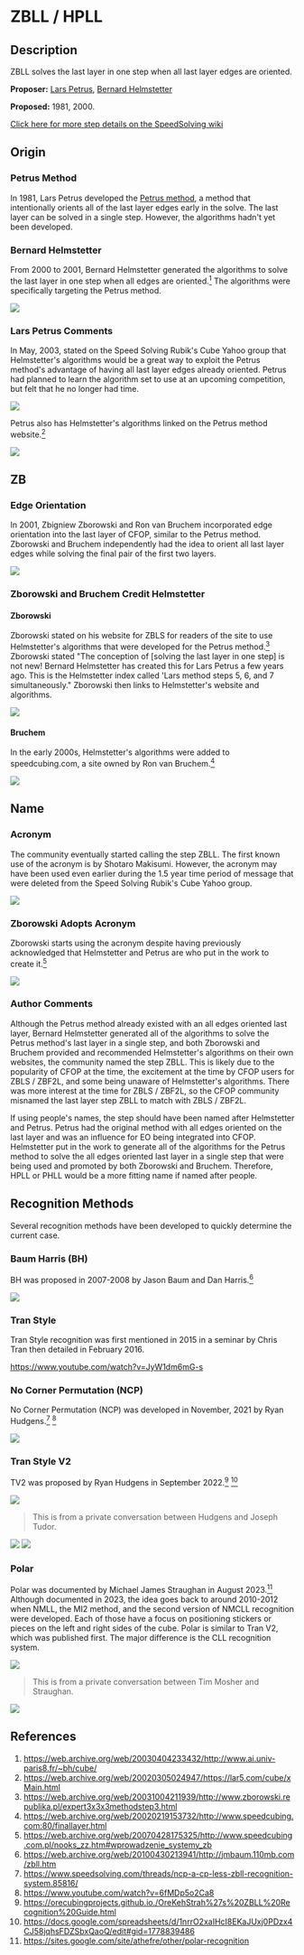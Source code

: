 # ZBLL / HPLL

## Description

ZBLL solves the last layer in one step when all last layer edges are oriented.

**Proposer:** [Lars Petrus](CubingContributors/MethodDevelopers.md#petrus-lars), [Bernard Helmstetter](CubingContributors/MethodDevelopers.md#helmstetter-bernard)

**Proposed:** 1981, 2000.

[Click here for more step details on the SpeedSolving wiki](https://www.speedsolving.com/wiki/index.php/ZBLL)

## Origin

### Petrus Method

In 1981, Lars Petrus developed the [Petrus method](3x3/Methods/Petrus.md), a method that intentionally orients all of the last layer edges early in the solve. The last layer can be solved in a single step. However, the algorithms hadn't yet been developed.

### Bernard Helmstetter

From 2000 to 2001, Bernard Helmstetter generated the algorithms to solve the last layer in one step when all edges are oriented.[<sup>1</sup>][1] The algorithms were specifically targeting the Petrus method.

![](img/ZBLL/Helmstetter.png)

### Lars Petrus Comments

In May, 2003, stated on the Speed Solving Rubik's Cube Yahoo group that Helmstetter's algorithms would be a great way to exploit the Petrus method's advantage of having all last layer edges already oriented. Petrus had planned to learn the algorithm set to use at an upcoming competition, but felt that he no longer had time.

![](img/ZBLL/PetrusHelmstetter1.png)

Petrus also has Helmstetter's algorithms linked on the Petrus method website.[<sup>2</sup>][2]

![](img/ZBLL/PetrusHelmstetter2.png)

## ZB

### Edge Orientation

In 2001, Zbigniew Zborowski and Ron van Bruchem incorporated edge orientation into the last layer of CFOP, similar to the Petrus method. Zborowski and Bruchem independently had the idea to orient all last layer edges while solving the final pair of the first two layers.

![](img/ZBLL/ZB1.png)

### Zborowski and Bruchem Credit Helmstetter

#### Zborowski

Zborowski stated on his website for ZBLS for readers of the site to use Helmstetter's algorithms that were developed for the Petrus method.[<sup>3</sup>][3] Zborowski stated "The conception of [solving the last layer in one step] is not new! Bernard Helmstetter has created this for Lars Petrus a few years ago. This is the Helmstetter index called 'Lars method steps 5, 6, and 7 simultaneously." Zborowski then links to Helmstetter's website and algorithms.

![](img/ZBLL/ZCredit.png)

#### Bruchem

In the early 2000s, Helmstetter's algorithms were added to speedcubing.com, a site owned by Ron van Bruchem.[<sup>4</sup>][4]

![](img/ZBLL/BCredit.png)

## Name

### Acronym

The community eventually started calling the step ZBLL. The first known use of the acronym is by Shotaro Makisumi. However, the acronym may have been used even earlier during the 1.5 year time period of message that were deleted from the Speed Solving Rubik's Cube Yahoo group.

![](img/ZBLL/ZBName.png)

### Zborowski Adopts Acronym

Zborowski starts using the acronym despite having previously acknowledged that Helmstetter and Petrus are who put in the work to create it.[<sup>5</sup>][5]

![](img/ZBLL/ZborowskiSmiles.png)

### Author Comments

Although the Petrus method already existed with an all edges oriented last layer, Bernard Helmstetter generated all of the algorithms to solve the Petrus method's last layer in a single step, and both Zborowski and Bruchem provided and recommended Helmstetter's algorithms on their own websites, the community named the step ZBLL. This is likely due to the popularity of CFOP at the time, the excitement at the time by CFOP users for ZBLS / ZBF2L, and some being unaware of Helmstetter's algorithms. There was more interest at the time for ZBLS / ZBF2L, so the CFOP community misnamed the last layer step ZBLL to match with ZBLS / ZBF2L.

If using people's names, the step should have been named after Helmstetter and Petrus. Petrus had the original method with all edges oriented on the last layer and was an influence for EO being integrated into CFOP. Helmstetter put in the work to generate all of the algorithms for the Petrus method to solve the all edges oriented last layer in a single step that were being used and promoted by both Zborowski and Bruchem. Therefore, HPLL or PHLL would be a more fitting name if named after people.

## Recognition Methods

Several recognition methods have been developed to quickly determine the current case.

### Baum Harris (BH)

BH was proposed in 2007-2008 by Jason Baum and Dan Harris.[<sup>6</sup>][6]

![](img/ZBLL/BH.png)

### Tran Style

Tran Style recognition was first mentioned in 2015 in a seminar by Chris Tran then detailed in February 2016.

https://www.youtube.com/watch?v=JyW1dm6mG-s

### No Corner Permutation (NCP)

No Corner Permutation (NCP) was developed in November, 2021 by Ryan Hudgens.[<sup>7</sup>][7] [<sup>8</sup>][8]

![](img/ZBLL/NCP.png)

### Tran Style V2

TV2 was proposed by Ryan Hudgens in September 2022.[<sup>9</sup>][9] [<sup>10</sup>][10]

![](img/ZBLL/TV21.png)
>This is from a private conversation between Hudgens and Joseph Tudor.

![](img/ZBLL/TV22.png)
![](img/ZBLL/TV23.png)

### Polar

Polar was documented by Michael James Straughan in August 2023.[<sup>11</sup>][11] Although documented in 2023, the idea goes back to around 2010-2012 when NMLL, the MI2 method, and the second version of NMCLL recognition were developed. Each of those have a focus on positioning stickers or pieces on the left and right sides of the cube. Polar is similar to Tran V2, which was published first. The major difference is the CLL recognition system.

![](img/ZBLL/Polar1.png)
>This is from a private conversation between Tim Mosher and Straughan.

![](img/ZBLL/Polar2.png)

## References

1. https://web.archive.org/web/20030404233432/http://www.ai.univ-paris8.fr/~bh/cube/
2. https://web.archive.org/web/20020305024947/https://lar5.com/cube/xMain.html
3. https://web.archive.org/web/20031004211939/http://www.zborowski.republika.pl/expert3x3x3methodstep3.html
4. https://web.archive.org/web/20020219153732/http://www.speedcubing.com:80/finallayer.html
5. https://web.archive.org/web/20070428175325/http://www.speedcubing.com.pl/nooks_zz.htm#wprowadzenie_systemy_zb
6. https://web.archive.org/web/20100430213941/http://jmbaum.110mb.com/zbll.htm
7. https://www.speedsolving.com/threads/ncp-a-cp-less-zbll-recognition-system.85816/
8. https://www.youtube.com/watch?v=6fMDp5o2Ca8
9. https://orecubingprojects.github.io./OreKehStrah%27s%20ZBLL%20Recognition%20Guide.html
10. https://docs.google.com/spreadsheets/d/1nrrO2xaIHcI8EKaJUxj0PDzx4CJ58jqhsFDZSbxQaoQ/edit#gid=1778839486
11. https://sites.google.com/site/athefre/other/polar-recognition

[1]: https://web.archive.org/web/20030404233432/http://www.ai.univ-paris8.fr/~bh/cube/
[2]: https://web.archive.org/web/20020305024947/https://lar5.com/cube/xMain.html
[3]: https://web.archive.org/web/20031004211939/http://www.zborowski.republika.pl/expert3x3x3methodstep3.html
[4]: https://web.archive.org/web/20020219153732/http://www.speedcubing.com:80/finallayer.html
[5]: https://web.archive.org/web/20070428175325/http://www.speedcubing.com.pl/nooks_zz.htm#wprowadzenie_systemy_zb
[6]: https://web.archive.org/web/20100430213941/http://jmbaum.110mb.com/zbll.htm
[7]: https://www.speedsolving.com/threads/ncp-a-cp-less-zbll-recognition-system.85816/
[8]: https://www.youtube.com/watch?v=6fMDp5o2Ca8
[9]: https://orecubingprojects.github.io./OreKehStrah%27s%20ZBLL%20Recognition%20Guide.html
[10]: https://docs.google.com/spreadsheets/d/1nrrO2xaIHcI8EKaJUxj0PDzx4CJ58jqhsFDZSbxQaoQ/edit#gid=1778839486
[11]: https://sites.google.com/site/athefre/other/polar-recognition